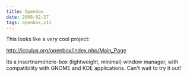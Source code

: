 ```yaml
---
title: Openbox
date: 2008-02-27
tags: openbox,x11
---
```

This looks like a very cool project:

<a href="http://icculus.org/openbox/index.php/Main_Page">http://icculus.org/openbox/index.php/Main_Page</a>

Its a insertnamehere-box (lightweight, minimal) window manager, with compatibility with GNOME and KDE applications. Can't wait to try it out!

